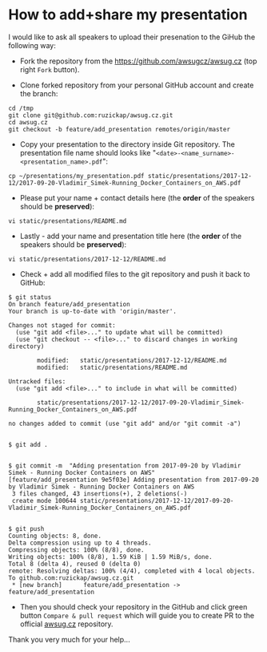 # How to add+share my presentation

I would like to ask all speakers to upload their presenation to the GiHub the following way:

* Fork the repository from the https://github.com/awsugcz/awsug.cz (top right ```Fork``` button).

* Clone forked repository from your personal GitHub account and create the branch:
```
cd /tmp
git clone git@github.com:ruzickap/awsug.cz.git
cd awsug.cz
git checkout -b feature/add_presentation remotes/origin/master
```

* Copy your presentation to the directory inside Git repository. The presentation file name should looks like "```<date>-<name_surname>-<presentation_name>.pdf```":
```
cp ~/presentations/my_presentation.pdf static/presentations/2017-12-12/2017-09-20-Vladimir_Simek-Running_Docker_Containers_on_AWS.pdf
```

* Please put your name + contact details here (the **order** of the speakers should be **preserved**):
```
vi static/presentations/README.md
```

* Lastly - add your name and presentation title here (the **order** of the speakers should be **preserved**):
```
vi static/presentations/2017-12-12/README.md
```

* Check + add all modified files to the git repository and push it back to GitHub:
```
$ git status
On branch feature/add_presentation
Your branch is up-to-date with 'origin/master'.

Changes not staged for commit:
  (use "git add <file>..." to update what will be committed)
  (use "git checkout -- <file>..." to discard changes in working directory)

        modified:   static/presentations/2017-12-12/README.md
        modified:   static/presentations/README.md

Untracked files:
  (use "git add <file>..." to include in what will be committed)

        static/presentations/2017-12-12/2017-09-20-Vladimir_Simek-Running_Docker_Containers_on_AWS.pdf

no changes added to commit (use "git add" and/or "git commit -a")


$ git add .


$ git commit -m  "Adding presentation from 2017-09-20 by Vladimir Simek - Running Docker Containers on AWS"
[feature/add_presentation 9e5f03e] Adding presentation from 2017-09-20 by Vladimir Simek - Running Docker Containers on AWS
 3 files changed, 43 insertions(+), 2 deletions(-)
 create mode 100644 static/presentations/2017-12-12/2017-09-20-Vladimir_Simek-Running_Docker_Containers_on_AWS.pdf


$ git push
Counting objects: 8, done.
Delta compression using up to 4 threads.
Compressing objects: 100% (8/8), done.
Writing objects: 100% (8/8), 1.59 KiB | 1.59 MiB/s, done.
Total 8 (delta 4), reused 0 (delta 0)
remote: Resolving deltas: 100% (4/4), completed with 4 local objects.
To github.com:ruzickap/awsug.cz.git
 * [new branch]      feature/add_presentation -> feature/add_presentation
```

* Then you should check your repository in the GitHub and click green button ```Compare & pull request``` which will guide you to create PR to the official [awsug.cz](https://github.com/awsugcz/awsug.cz) repository.

Thank you very much for your help...
